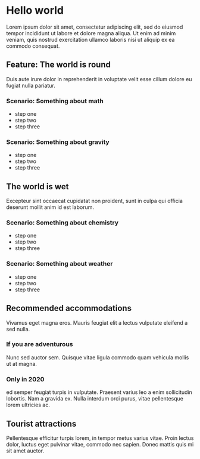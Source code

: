 Hello world
===========

Lorem ipsum dolor sit amet, consectetur adipiscing elit, sed do eiusmod
tempor incididunt ut labore et dolore magna aliqua. Ut enim ad minim veniam,
quis nostrud exercitation ullamco laboris nisi ut aliquip ex ea commodo
consequat.

## Feature: The world is round

Duis aute irure dolor in reprehenderit in voluptate velit esse cillum dolore eu
fugiat nulla pariatur.

### Scenario: Something about math
 * step one
 * step two
 * step three

### Scenario: Something about gravity
 * step one
 * step two
 * step three

## The world is wet

Excepteur sint occaecat cupidatat non proident, sunt in
culpa qui officia deserunt mollit anim id est laborum.

### Scenario: Something about chemistry
 * step one
 * step two
 * step three

### Scenario: Something about weather
 * step one
 * step two
 * step three

## Recommended accommodations

Vivamus eget magna eros. Mauris feugiat elit a lectus vulputate eleifend
a sed nulla.

### If you are adventurous

Nunc sed auctor sem. Quisque vitae ligula commodo quam
vehicula mollis ut at magna.

### Only in 2020

ed semper feugiat turpis in vulputate. Praesent varius
leo a enim sollicitudin lobortis. Nam a gravida ex. Nulla
interdum orci purus, vitae pellentesque lorem ultricies ac.

## Tourist attractions

 Pellentesque efficitur turpis lorem, in tempor metus varius vitae. Proin
lectus dolor, luctus eget pulvinar vitae, commodo nec sapien. Donec
mattis quis mi sit amet auctor.
